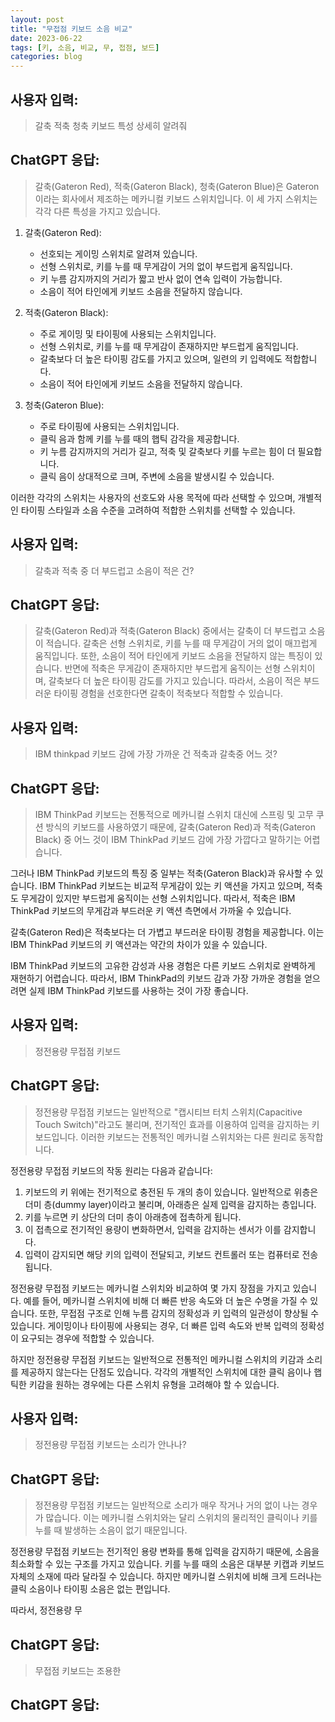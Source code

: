 ```yaml
---
layout: post
title: "무접점 키보드 소음 비교"
date: 2023-06-22
tags: [키, 소음, 비교, 무, 접점, 보드]
categories: blog
---
```


## 사용자 입력:
> 갈축 적축 청축 키보드 특성 상세히 알려줘

## ChatGPT 응답:
> 갈축(Gateron Red), 적축(Gateron Black), 청축(Gateron Blue)은 Gateron이라는 회사에서 제조하는 메카니컬 키보드 스위치입니다. 이 세 가지 스위치는 각각 다른 특성을 가지고 있습니다.

1. 갈축(Gateron Red): 
   - 선호되는 게이밍 스위치로 알려져 있습니다.
   - 선형 스위치로, 키를 누를 때 무게감이 거의 없이 부드럽게 움직입니다.
   - 키 누름 감지까지의 거리가 짧고 반사 없이 연속 입력이 가능합니다.
   - 소음이 적어 타인에게 키보드 소음을 전달하지 않습니다.

2. 적축(Gateron Black):
   - 주로 게이밍 및 타이핑에 사용되는 스위치입니다.
   - 선형 스위치로, 키를 누를 때 무게감이 존재하지만 부드럽게 움직입니다.
   - 갈축보다 더 높은 타이핑 감도를 가지고 있으며, 일련의 키 입력에도 적합합니다.
   - 소음이 적어 타인에게 키보드 소음을 전달하지 않습니다.

3. 청축(Gateron Blue):
   - 주로 타이핑에 사용되는 스위치입니다.
   - 클릭 음과 함께 키를 누를 때의 햅틱 감각을 제공합니다.
   - 키 누름 감지까지의 거리가 길고, 적축 및 갈축보다 키를 누르는 힘이 더 필요합니다.
   - 클릭 음이 상대적으로 크며, 주변에 소음을 발생시킬 수 있습니다.

이러한 각각의 스위치는 사용자의 선호도와 사용 목적에 따라 선택할 수 있으며, 개별적인 타이핑 스타일과 소음 수준을 고려하여 적합한 스위치를 선택할 수 있습니다.

## 사용자 입력:
> 갈축과 적축 중 더 부드럽고 소음이 적은 건?

## ChatGPT 응답:
> 갈축(Gateron Red)과 적축(Gateron Black) 중에서는 갈축이 더 부드럽고 소음이 적습니다. 갈축은 선형 스위치로, 키를 누를 때 무게감이 거의 없이 매끄럽게 움직입니다. 또한, 소음이 적어 타인에게 키보드 소음을 전달하지 않는 특징이 있습니다. 반면에 적축은 무게감이 존재하지만 부드럽게 움직이는 선형 스위치이며, 갈축보다 더 높은 타이핑 감도를 가지고 있습니다. 따라서, 소음이 적은 부드러운 타이핑 경험을 선호한다면 갈축이 적축보다 적합할 수 있습니다.

## 사용자 입력:
> IBM thinkpad 키보드 감에 가장 가까운 건 적축과 갈축중 어느 것?

## ChatGPT 응답:
> IBM ThinkPad 키보드는 전통적으로 메카니컬 스위치 대신에 스프링 및 고무 쿠션 방식의 키보드를 사용하였기 때문에, 갈축(Gateron Red)과 적축(Gateron Black) 중 어느 것이 IBM ThinkPad 키보드 감에 가장 가깝다고 말하기는 어렵습니다.

그러나 IBM ThinkPad 키보드의 특징 중 일부는 적축(Gateron Black)과 유사할 수 있습니다. IBM ThinkPad 키보드는 비교적 무게감이 있는 키 액션을 가지고 있으며, 적축도 무게감이 있지만 부드럽게 움직이는 선형 스위치입니다. 따라서, 적축은 IBM ThinkPad 키보드의 무게감과 부드러운 키 액션 측면에서 가까울 수 있습니다.

갈축(Gateron Red)은 적축보다는 더 가볍고 부드러운 타이핑 경험을 제공합니다. 이는 IBM ThinkPad 키보드의 키 액션과는 약간의 차이가 있을 수 있습니다.

IBM ThinkPad 키보드의 고유한 감성과 사용 경험은 다른 키보드 스위치로 완벽하게 재현하기 어렵습니다. 따라서, IBM ThinkPad의 키보드 감과 가장 가까운 경험을 얻으려면 실제 IBM ThinkPad 키보드를 사용하는 것이 가장 좋습니다.

## 사용자 입력:
> 정전용량 무접점 키보드

## ChatGPT 응답:
> 정전용량 무접점 키보드는 일반적으로 "캡시티브 터치 스위치(Capacitive Touch Switch)"라고도 불리며, 전기적인 효과를 이용하여 입력을 감지하는 키보드입니다. 이러한 키보드는 전통적인 메카니컬 스위치와는 다른 원리로 동작합니다.

정전용량 무접점 키보드의 작동 원리는 다음과 같습니다:
1. 키보드의 키 위에는 전기적으로 충전된 두 개의 층이 있습니다. 일반적으로 위층은 더미 층(dummy layer)이라고 불리며, 아래층은 실제 입력을 감지하는 층입니다.
2. 키를 누르면 키 상단의 더미 층이 아래층에 접촉하게 됩니다.
3. 이 접촉으로 전기적인 용량이 변화하면서, 입력을 감지하는 센서가 이를 감지합니다.
4. 입력이 감지되면 해당 키의 입력이 전달되고, 키보드 컨트롤러 또는 컴퓨터로 전송됩니다.

정전용량 무접점 키보드는 메카니컬 스위치와 비교하여 몇 가지 장점을 가지고 있습니다. 예를 들어, 메카니컬 스위치에 비해 더 빠른 반응 속도와 더 높은 수명을 가질 수 있습니다. 또한, 무접점 구조로 인해 누름 감지의 정확성과 키 입력의 일관성이 향상될 수 있습니다. 게이밍이나 타이핑에 사용되는 경우, 더 빠른 입력 속도와 반복 입력의 정확성이 요구되는 경우에 적합할 수 있습니다.

하지만 정전용량 무접점 키보드는 일반적으로 전통적인 메카니컬 스위치의 키감과 소리를 제공하지 않는다는 단점도 있습니다. 각각의 개별적인 스위치에 대한 클릭 음이나 햅틱한 키감을 원하는 경우에는 다른 스위치 유형을 고려해야 할 수 있습니다.

## 사용자 입력:
> 정전용량 무접점 키보드는 소리가 안나나?

## ChatGPT 응답:
> 정전용량 무접점 키보드는 일반적으로 소리가 매우 작거나 거의 없이 나는 경우가 많습니다. 이는 메카니컬 스위치와는 달리 스위치의 물리적인 클릭이나 키를 누를 때 발생하는 소음이 없기 때문입니다.

정전용량 무접점 키보드는 전기적인 용량 변화를 통해 입력을 감지하기 때문에, 소음을 최소화할 수 있는 구조를 가지고 있습니다. 키를 누를 때의 소음은 대부분 키캡과 키보드 자체의 소재에 따라 달라질 수 있습니다. 하지만 메카니컬 스위치에 비해 크게 드러나는 클릭 소음이나 타이핑 소음은 없는 편입니다.

따라서, 정전용량 무

## ChatGPT 응답:
>  무접점 키보드는 조용한

## ChatGPT 응답:
> 


